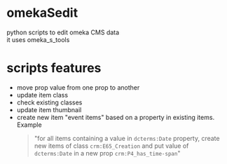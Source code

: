 # omekaSedit
python scripts to edit omeka CMS data  
it uses omeka_s_tools


# scripts features
- move prop value from one prop to another
- update item class
- check existing classes
- update item thumbnail
- create new item "event items" based on a property in existing items. Example
  > "for all items containing a value in `dcterms:Date` property,
  >  create new items of class `crm:E65_Creation`
  >  and put value of `dcterms:Date` in a new prop `crm:P4_has_time-span`"

